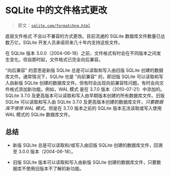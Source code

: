 # SQLite 中的文件格式更改

> 原文：[`sqlite.com/formatchng.html`](https://sqlite.com/formatchng.html)

底层文件格式 不会以不兼容的方式更改。目前流通的 SQLite 数据库文件数量已达数万亿，SQLite 开发人员承诺将来几十年内支持这些文件。

在 SQLite 版本 3.0.0（2004-06-18）之前，文件格式有时会在不同版本之间发生变化。但自那时起，文件格式已完全向后兼容。

"向后兼容" 的意思是新版 SQLite 总是可以读取和写入由旧版 SQLite 创建的数据库文件。通常情况下，SQLite 也是 "向前兼容" 的，即旧版 SQLite 可以读取和写入由新版 SQLite 创建的数据库文件。但有时会出现向前兼容性问题。有时会向文件格式添加新功能。例如，WAL 模式 是在 3.7.0 版本（2010-07-21）中添加的。SQLite 3.7.0 及更高版本可以读取和写入由早期版本创建的所有数据库文件。旧版 SQLite 可以读取和写入由 SQLite 3.7.0 及更高版本创建的数据库文件，*只要数据库不使用 WAL 模式*。但是在 3.7.0 版本之前的 SQLite 版本无法读取或写入使用 WAL 模式的 SQLite 数据库文件。

## 总结

+   新版 SQLite 总是可以读取和/或写入由旧版 SQLite 创建的数据库文件，回溯至 3.0.0 版本（2004-06-18）。

+   旧版 SQLite 版本可以读取和写入由新版 SQLite 创建的数据库文件，只要数据库不使用旧版本不了解的新功能。

